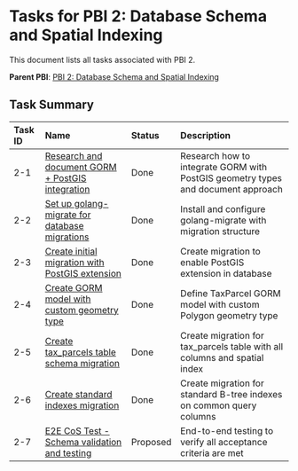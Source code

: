 # Tasks for PBI 2: Database Schema and Spatial Indexing

This document lists all tasks associated with PBI 2.

**Parent PBI**: [PBI 2: Database Schema and Spatial Indexing](./prd.md)

## Task Summary

| Task ID | Name | Status | Description |
| :------ | :--- | :------ | :---------- |
| 2-1 | [Research and document GORM + PostGIS integration](./2-1.md) | Done | Research how to integrate GORM with PostGIS geometry types and document approach |
| 2-2 | [Set up golang-migrate for database migrations](./2-2.md) | Done | Install and configure golang-migrate with migration structure |
| 2-3 | [Create initial migration with PostGIS extension](./2-3.md) | Done | Create migration to enable PostGIS extension in database |
| 2-4 | [Create GORM model with custom geometry type](./2-4.md) | Done | Define TaxParcel GORM model with custom Polygon geometry type |
| 2-5 | [Create tax_parcels table schema migration](./2-5.md) | Done | Create migration for tax_parcels table with all columns and spatial index |
| 2-6 | [Create standard indexes migration](./2-6.md) | Done | Create migration for standard B-tree indexes on common query columns |
| 2-7 | [E2E CoS Test - Schema validation and testing](./2-7.md) | Proposed | End-to-end testing to verify all acceptance criteria are met |

